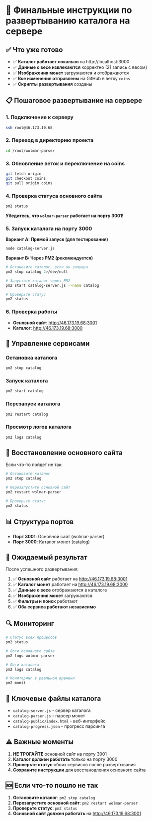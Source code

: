 # 🚀 Финальные инструкции по развертыванию каталога на сервере

## ✅ Что уже готово

- ✅ **Каталог работает локально** на http://localhost:3000
- ✅ **Данные о весе извлекаются** корректно (21 запись с весом)
- ✅ **Изображения монет** загружаются и отображаются
- ✅ **Все изменения отправлены** на GitHub в ветку `coins`
- ✅ **Скрипты развертывания** созданы

## 📋 Пошаговое развертывание на сервере

### 1. Подключение к серверу
```bash
ssh root@46.173.19.68
```

### 2. Переход в директорию проекта
```bash
cd /root/wolmar-parser
```

### 3. Обновление веток и переключение на coins
```bash
git fetch origin
git checkout coins
git pull origin coins
```

### 4. Проверка статуса основного сайта
```bash
pm2 status
```
**Убедитесь, что `wolmar-parser` работает на порту 3001!**

### 5. Запуск каталога на порту 3000

**Вариант A: Прямой запуск (для тестирования)**
```bash
node catalog-server.js
```

**Вариант B: Через PM2 (рекомендуется)**
```bash
# Остановите каталог, если он запущен
pm2 stop catalog 2>/dev/null

# Запустите каталог через PM2
pm2 start catalog-server.js --name catalog

# Проверьте статус
pm2 status
```

### 6. Проверка работы

- **Основной сайт**: http://46.173.19.68:3001
- **Каталог**: http://46.173.19.68:3000

## 🔧 Управление сервисами

### Остановка каталога
```bash
pm2 stop catalog
```

### Запуск каталога
```bash
pm2 start catalog
```

### Перезапуск каталога
```bash
pm2 restart catalog
```

### Просмотр логов каталога
```bash
pm2 logs catalog
```

## 🚨 Восстановление основного сайта

Если что-то пойдет не так:

```bash
# Остановите каталог
pm2 stop catalog

# Перезапустите основной сайт
pm2 restart wolmar-parser

# Проверьте статус
pm2 status
```

## 📊 Структура портов

- **Порт 3001**: Основной сайт (wolmar-parser)
- **Порт 3000**: Каталог монет (catalog)

## 🎯 Ожидаемый результат

После успешного развертывания:

1. ✅ **Основной сайт** работает на http://46.173.19.68:3001
2. ✅ **Каталог монет** работает на http://46.173.19.68:3000
3. ✅ **Данные о весе** отображаются в каталоге
4. ✅ **Изображения монет** загружаются
5. ✅ **Фильтры и поиск** работают
6. ✅ **Оба сервиса работают независимо**

## 🔍 Мониторинг

```bash
# Статус всех процессов
pm2 status

# Логи основного сайта
pm2 logs wolmar-parser

# Логи каталога
pm2 logs catalog

# Мониторинг в реальном времени
pm2 monit
```

## 📁 Ключевые файлы каталога

- `catalog-server.js` - сервер каталога
- `catalog-parser.js` - парсер монет
- `catalog-public/index.html` - веб-интерфейс
- `catalog-progress.json` - прогресс парсинга

## ⚠️ Важные моменты

1. **НЕ ТРОГАЙТЕ** основной сайт на порту 3001
2. **Каталог должен работать** только на порту 3000
3. **Проверьте статус** обоих сервисов после развертывания
4. **Сохраните инструкции** для восстановления основного сайта

## 🆘 Если что-то пошло не так

1. **Остановите каталог**: `pm2 stop catalog`
2. **Перезапустите основной сайт**: `pm2 restart wolmar-parser`
3. **Проверьте статус**: `pm2 status`
4. **Основной сайт должен работать** на http://46.173.19.68:3001




